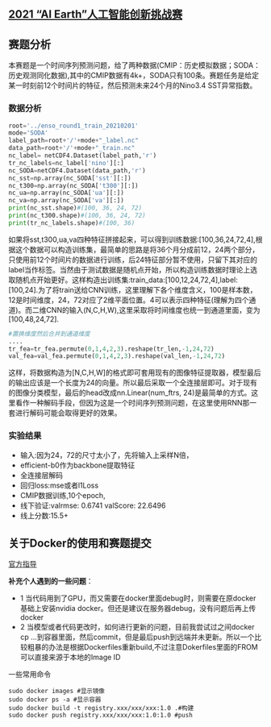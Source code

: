 ## [2021 “AI Earth”人工智能创新挑战赛](https://tianchi.aliyun.com/competition/entrance/531871/introduction)

## 赛题分析
本赛题是一个时间序列预测问题，给了两种数据(CMIP：历史模拟数据；SODA：历史观测同化数据),其中的CMIP数据有4k+，SODA只有100条。赛题任务是给定某一时刻前12个时间片的特征，然后预测未来24个月的Nino3.4 SST异常指数。
### 数据分析
```python
root='../enso_round1_train_20210201' 
mode='SODA'
label_path=root+'/'+mode+"_label.nc"
data_path=root+'/'+mode+"_train.nc"
nc_label= netCDF4.Dataset(label_path,'r')
tr_nc_labels=nc_label['nino'][:]
nc_SODA=netCDF4.Dataset(data_path,'r') 
nc_sst=np.array(nc_SODA['sst'][:])
nc_t300=np.array(nc_SODA['t300'][:])
nc_ua=np.array(nc_SODA['ua'][:])
nc_va=np.array(nc_SODA['va'][:])
print(nc_sst.shape)#(100, 36, 24, 72)
print(nc_t300.shape)#(100, 36, 24, 72)
print(tr_nc_labels.shape)#(100, 36)
```
如果将sst,t300,ua,va四种特征拼接起来，可以得到训练数据:[100,36,24,72,4],根据这个数据可以构造训练集，最简单的思路是将36个月分成前12，24两个部分，只使用前12个时间片的数据进行训练，后24特征部分暂不使用，只留下其对应的label当作标签。当然由于测试数据是随机点开始，所以构造训练数据时理论上选取随机点开始更好。这样构造出训练集:train_data:[100,12,24,72,4],label:[100,24].为了将train送给CNN训练，这里理解下各个维度含义，100是样本数，12是时间维度，24，72对应了2维平面位置。4可以表示四种特征(理解为四个通道)。而二维CNN的输入(N,C,H,W),这里采取将时间维度也统一到通道里面，变为[100,48,24,72].
```python
#置换维度然后合并到通道维度
....
tr_fea=tr_fea.permute(0,1,4,2,3).reshape(tr_len,-1,24,72)
val_fea=val_fea.permute(0,1,4,2,3).reshape(val_len,-1,24,72)
```
这样，将数据构造为[N,C,H,W]的格式即可套用现有的图像特征提取器，模型最后的输出应该是一个长度为24的向量。所以最后采取一个全连接层即可。对于现有的图像分类模型，最后的head改成nn.Linear(num_ftrs, 24)是最简单的方式。这里看作一种解码手段，但因为这是一个时间序列预测问题，在这里使用RNN那一套进行解码可能会取得更好的效果。
### 实验结果
- 输入:因为24，72的尺寸太小了，先将输入上采样N倍，
- efficient-b0作为backbone提取特征
- 全连接层解码
- 回归loss:mse或者l1Loss
- CMIP数据训练,10个epoch,
- 线下验证:valrmse: 0.6741 valScore: 22.6496
- 线上分数:15.5+

## 关于Docker的使用和赛题提交
[官方指导](https://tianchi.aliyun.com/competition/entrance/231759/tab/174?spm=5176.12586973.0.0.47f85330rU1xcE)

**补充个人遇到的一些问题**：
- 1 当代码用到了GPU，而又需要在docker里面debug时，则需要在原docker基础上安装nvidia docker。但还是建议在服务器debug，没有问题后再上传docker
- 2 当模型或者代码更改时，如何进行更新的问题，目前我尝试过之间docker cp ...到容器里面，然后commit，但是最后push到远端并未更新。所以一个比较粗暴的办法是根据Dockerfiles重新build,不过注意Dokerfiles里面的FROM可以直接来源于本地的Image ID

一些常用命令
```shell
sudo docker images #显示镜像
sudo docker ps -a #显示容器
sudo docker build -t registry.xxx/xxx/xxx:1.0 .#构建
sudo docker push registry.xxx/xxx/xxx:1.0:1.0 #push
```

